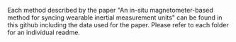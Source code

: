 Each method described by the paper "An in-situ magnetometer-based method for syncing wearable inertial measurement units" can be found in this github including the data used for the paper. Please refer to each folder for an individual readme.
